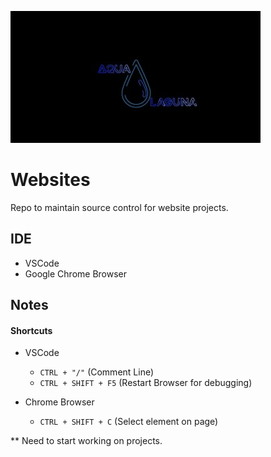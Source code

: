 ![logo](https://github.com/aquaman48/Websites/blob/main/Misc.Images/Aqua_Laguna_Neon_Purp_400px.jpg)

# Websites
Repo to maintain source control for website projects. 

## IDE

- VSCode
- Google Chrome Browser

## Notes

#### Shortcuts
- VSCode
  - `CTRL + "/"` (Comment Line)
  - `CTRL + SHIFT + F5` (Restart Browser for debugging)

- Chrome Browser
  - `CTRL + SHIFT + C` (Select element on page)

** Need to start working on projects. 



